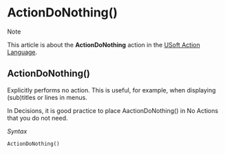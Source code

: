 # ActionDoNothing()



> [!NOTE]
> This article is about the **ActionDoNothing** action in the [USoft Action Language](/docs/Task%20flow/Action%20Language%20reference/USoft%20Action%20Language.md).

## **ActionDoNothing()**

Explicitly performs no action. This is useful, for example, when displaying (sub)titles or lines in menus.

In Decisions, it is good practice to place AactionDoNothing() in No Actions that you do not need.

*Syntax*

```
ActionDoNothing()
```

 